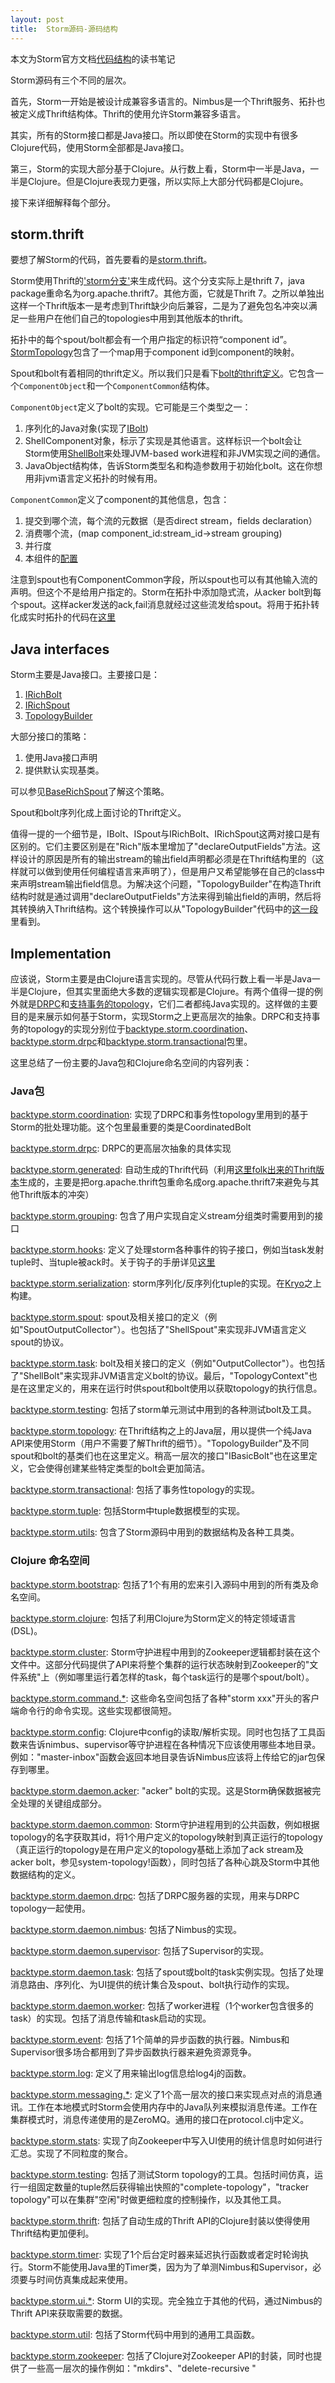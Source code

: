 ```yaml
---
layout: post
title:  Storm源码-源码结构
---
```


本文为Storm官方文档[代码结构](http://storm.incubator.apache.org/documentation/Structure-of-the-codebase.html)的读书笔记


Storm源码有三个不同的层次。

首先，Storm一开始是被设计成兼容多语言的。Nimbus是一个Thrift服务、拓扑也被定义成Thrift结构体。Thrift的使用允许Storm兼容多语言。

其实，所有的Storm接口都是Java接口。所以即使在Storm的实现中有很多Clojure代码，使用Storm全部都是Java接口。

第三，Storm的实现大部分基于Clojure。从行数上看，Storm中一半是Java，一半是Clojure。但是Clojure表现力更强，所以实际上大部分代码都是Clojure。

接下来详细解释每个部分。

## storm.thrift

要想了解Storm的代码，首先要看的是[storm.thrift](https://github.com/apache/incubator-storm/blob/master/storm-core/src/storm.thrift)。

Storm使用Thrift的['storm分支'](https://github.com/nathanmarz/thrift/tree/storm)来生成代码。这个分支实际上是thrift 7，java package重命名为org.apache.thrift7。其他方面，它就是Thrift 7。之所以单独出这样一个Thrift版本一是考虑到Thrift缺少向后兼容，二是为了避免包名冲突以满足一些用户在他们自己的topologies中用到其他版本的thrift。

拓扑中的每个spout/bolt都会有一个用户指定的标识符“component id”。[StormTopology](https://github.com/apache/incubator-storm/blob/master/storm-core/src/storm.thrift#L91)包含了一个map用于component id到component的映射。

Spout和bolt有着相同的thrift定义。所以我们只是看下[bolt的thrift定义](https://github.com/apache/incubator-storm/blob/master/storm-core/src/storm.thrift#L79)。它包含一个`ComponentObject`和一个`ComponentCommon`结构体。

`ComponentObject`定义了bolt的实现。它可能是三个类型之一：

1. 序列化的Java对象(实现了[IBolt](https://github.com/apache/incubator-storm/blob/master/storm-core/src/jvm/backtype/storm/task/IBolt.java))
2. ShellComponent对象，标示了实现是其他语言。这样标识一个bolt会让Storm使用[ShellBolt](https://github.com/apache/incubator-storm/blob/master/storm-core/src/jvm/backtype/storm/task/ShellBolt.java)来处理JVM-based work进程和非JVM实现之间的通信。
3. JavaObject结构体，告诉Storm类型名和构造参数用于初始化bolt。这在你想用非jvm语言定义拓扑的时候有用。

`ComponentCommon`定义了component的其他信息，包含：

1. 提交到哪个流，每个流的元数据（是否direct stream，fields declaration）
2. 消费哪个流，(map component_id:stream_id->stream grouping)
3. 并行度
4. 本组件的[配置](https://github.com/apache/incubator-storm/wiki/Configuration)

注意到spout也有ComponentCommon字段，所以spout也可以有其他输入流的声明。但这个不是给用户指定的。Storm在拓扑中添加隐式流，从acker bolt到每个spout。这样acker发送的ack,fail消息就经过这些流发给spout。将用于拓扑转化成实时拓扑的代码在[这里](https://github.com/apache/incubator-storm/blob/master/storm-core/src/clj/backtype/storm/daemon/common.clj#L279)

## Java interfaces

Storm主要是Java接口。主要接口是：

1. [IRichBolt](http://storm.incubator.apache.org/apidocs/backtype/storm/topology/IRichBolt.html)
2. [IRichSpout](http://storm.incubator.apache.org/apidocs/backtype/storm/topology/IRichSpout.html)
3. [TopologyBuilder](http://storm.incubator.apache.org/apidocs/backtype/storm/topology/TopologyBuilder.html)

大部分接口的策略：

1. 使用Java接口声明
2. 提供默认实现基类。

可以参见[BaseRichSpout](http://storm.incubator.apache.org/apidocs/backtype/storm/topology/base/BaseRichSpout.html)了解这个策略。

Spout和bolt序列化成上面讨论的Thrift定义。

值得一提的一个细节是，IBolt、ISpout与IRichBolt、IRichSpout这两对接口是有区别的。它们主要区别是在"Rich"版本里增加了"declareOutputFields"方法。这样设计的原因是所有的输出stream的输出field声明都必须是在Thrift结构里的（这样就可以做到使用任何编程语言来声明了），但是用户又希望能够在自己的class中来声明stream输出field信息。为解决这个问题，"TopologyBuilder"在构造Thrift结构时就是通过调用"declareOutputFields"方法来得到输出field的声明，然后将其转换纳入Thrift结构。这个转换操作可以从"TopologyBuilder"代码中的[这一段](https://github.com/nathanmarz/storm/blob/master/storm-core/src/jvm/backtype/storm/topology/TopologyBuilder.java#L205)里看到。



## Implementation


应该说，Storm主要是由Clojure语言实现的。尽管从代码行数上看一半是Java一半是Clojure，但其实里面绝大多数的逻辑实现都是Clojure。有两个值得一提的例外就是[DRPC](https://github.com/apache/incubator-storm/wiki/Distributed-RPC)和[支持事务的topology](https://github.com/apache/incubator-storm/wiki/Transactional-topologies)，它们二者都纯Java实现的。这样做的主要目的是来展示如何基于Storm，实现Storm之上更高层次的抽象。DRPC和支持事务的topology的实现分别位于[backtype.storm.coordination](https://github.com/apache/incubator-storm/tree/master/storm-core/src/jvm/backtype/storm/coordination)、[backtype.storm.drpc](https://github.com/apache/incubator-storm/tree/master/storm-core/src/jvm/backtype/storm/drpc)和[backtype.storm.transactional](https://github.com/apache/incubator-storm/tree/master/storm-core/src/jvm/backtype/storm/transactional)包里。

这里总结了一份主要的Java包和Clojure命名空间的内容列表：

### Java包

[backtype.storm.coordination](https://github.com/apache/incubator-storm/tree/master/storm-core/src/jvm/backtype/storm/coordination): 实现了DRPC和事务性topology里用到的基于Storm的批处理功能。这个包里最重要的类是CoordinatedBolt

[backtype.storm.drpc](https://github.com/apache/incubator-storm/tree/master/storm-core/src/jvm/backtype/storm/drpc): DRPC的更高层次抽象的具体实现

[backtype.storm.generated](https://github.com/apache/incubator-storm/tree/master/storm-core/src/jvm/backtype/storm/generated): 自动生成的Thrift代码（利用[这里folk出来的Thrift版本](https://github.com/nathanmarz/thrift)生成的，主要是把org.apache.thrift包重命名成org.apache.thrift7来避免与其他Thrift版本的冲突）

[backtype.storm.grouping](https://github.com/apache/incubator-storm/tree/master/storm-core/src/jvm/backtype/storm/grouping): 包含了用户实现自定义stream分组类时需要用到的接口

[backtype.storm.hooks](https://github.com/apache/incubator-storm/tree/master/storm-core/src/jvm/backtype/storm/hooks): 定义了处理storm各种事件的钩子接口，例如当task发射tuple时、当tuple被ack时。关于钩子的手册详见[这里](https://github.com/apache/incubator-storm/wiki/Hooks)

[backtype.storm.serialization](https://github.com/apache/incubator-storm/tree/master/storm-core/src/jvm/backtype/storm/serialization): storm序列化/反序列化tuple的实现。在[Kryo](http://code.google.com/p/kryo/)之上构建。

[backtype.storm.spout](https://github.com/apache/incubator-storm/tree/master/storm-core/src/jvm/backtype/storm/task): spout及相关接口的定义（例如"SpoutOutputCollector"）。也包括了"ShellSpout"来实现非JVM语言定义spout的协议。

[backtype.storm.task](https://github.com/apache/incubator-storm/tree/master/storm-core/src/jvm/backtype/storm/task): bolt及相关接口的定义（例如"OutputCollector"）。也包括了"ShellBolt"来实现非JVM语言定义bolt的协议。最后，"TopologyContext"也是在这里定义的，用来在运行时供spout和bolt使用以获取topology的执行信息。

[backtype.storm.testing](https://github.com/apache/incubator-storm/tree/master/storm-core/src/jvm/backtype/storm/testing): 包括了storm单元测试中用到的各种测试bolt及工具。

[backtype.storm.topology](https://github.com/apache/incubator-storm/tree/master/storm-core/src/jvm/backtype/storm/topology): 在Thrift结构之上的Java层，用以提供一个纯Java API来使用Storm（用户不需要了解Thrift的细节）。"TopologyBuilder"及不同spout和bolt的基类们也在这里定义。稍高一层次的接口"IBasicBolt"也在这里定义，它会使得创建某些特定类型的bolt会更加简洁。

[backtype.storm.transactional](https://github.com/apache/incubator-storm/tree/master/storm-core/src/jvm/backtype/storm/transactional): 包括了事务性topology的实现。

[backtype.storm.tuple](https://github.com/apache/incubator-storm/tree/master/storm-core/src/jvm/backtype/storm/tuple): 包括Storm中tuple数据模型的实现。

[backtype.storm.utils](https://github.com/apache/incubator-storm/tree/master/storm-core/src/jvm/backtype/storm/tuple): 包含了Storm源码中用到的数据结构及各种工具类。




### Clojure 命名空间


[backtype.storm.bootstrap](https://github.com/apache/incubator-storm/blob/master/storm-core/src/clj/backtype/storm/bootstrap.clj): 包括了1个有用的宏来引入源码中用到的所有类及命名空间。

[backtype.storm.clojure](https://github.com/apache/incubator-storm/blob/master/storm-core/src/clj/backtype/storm/clojure.clj): 包括了利用Clojure为Storm定义的特定领域语言(DSL)。

[backtype.storm.cluster](https://github.com/apache/incubator-storm/blob/master/storm-core/src/clj/backtype/storm/cluster.clj): Storm守护进程中用到的Zookeeper逻辑都封装在这个文件中。这部分代码提供了API来将整个集群的运行状态映射到Zookeeper的"文件系统"上（例如哪里运行着怎样的task，每个task运行的是哪个spout/bolt）。

[backtype.storm.command.*](https://github.com/apache/incubator-storm/blob/master/storm-core/src/clj/backtype/storm/command): 这些命名空间包括了各种"storm xxx"开头的客户端命令行的命令实现。这些实现都很简短。

[backtype.storm.config](https://github.com/apache/incubator-storm/blob/master/storm-core/src/clj/backtype/storm/config.clj): Clojure中config的读取/解析实现。同时也包括了工具函数来告诉nimbus、supervisor等守护进程在各种情况下应该使用哪些本地目录。例如："master-inbox"函数会返回本地目录告诉Nimbus应该将上传给它的jar包保存到哪里。

[backtype.storm.daemon.acker](https://github.com/apache/incubator-storm/blob/master/storm-core/src/clj/backtype/storm/daemon/acker.clj): "acker" bolt的实现。这是Storm确保数据被完全处理的关键组成部分。

[backtype.storm.daemon.common](https://github.com/apache/incubator-storm/blob/master/storm-core/src/clj/backtype/storm/daemon/common.clj): Storm守护进程用到的公共函数，例如根据topology的名字获取其id，将1个用户定义的topology映射到真正运行的topology（真正运行的topology是在用户定义的topology基础上添加了ack stream及acker bolt，参见system-topology!函数），同时包括了各种心跳及Storm中其他数据结构的定义。

[backtype.storm.daemon.drpc](https://github.com/apache/incubator-storm/blob/master/storm-core/src/clj/backtype/storm/daemon/drpc.clj): 包括了DRPC服务器的实现，用来与DRPC topology一起使用。

[backtype.storm.daemon.nimbus](https://github.com/apache/incubator-storm/blob/master/storm-core/src/clj/backtype/storm/daemon/nimbus.clj): 包括了Nimbus的实现。

[backtype.storm.daemon.supervisor](https://github.com/apache/incubator-storm/blob/master/storm-core/src/clj/backtype/storm/daemon/supervisor.clj): 包括了Supervisor的实现。

[backtype.storm.daemon.task](https://github.com/apache/incubator-storm/blob/master/storm-core/src/clj/backtype/storm/daemon/task.clj): 包括了spout或bolt的task实例实现。包括了处理消息路由、序列化、为UI提供的统计集合及spout、bolt执行动作的实现。

[backtype.storm.daemon.worker](https://github.com/apache/incubator-storm/blob/master/storm-core/src/clj/backtype/storm/daemon/worker.clj): 包括了worker进程（1个worker包含很多的task）的实现。包括了消息传输和task启动的实现。

[backtype.storm.event](https://github.com/apache/incubator-storm/blob/master/storm-core/src/clj/backtype/storm/event.clj): 包括了1个简单的异步函数的执行器。Nimbus和Supervisor很多场合都用到了异步函数执行器来避免资源竞争。

[backtype.storm.log](https://github.com/apache/incubator-storm/blob/master/storm-core/src/clj/backtype/storm/log.clj): 定义了用来输出log信息给log4j的函数。

[backtype.storm.messaging.*](https://github.com/apache/incubator-storm/blob/master/storm-core/src/clj/backtype/storm/messaging): 定义了1个高一层次的接口来实现点对点的消息通讯。工作在本地模式时Storm会使用内存中的Java队列来模拟消息传递。工作在集群模式时，消息传递使用的是ZeroMQ。通用的接口在protocol.clj中定义。

[backtype.storm.stats](https://github.com/apache/incubator-storm/blob/master/storm-core/src/clj/backtype/storm/stats.clj): 实现了向Zookeeper中写入UI使用的统计信息时如何进行汇总。实现了不同粒度的聚合。

[backtype.storm.testing](https://github.com/apache/incubator-storm/blob/master/storm-core/src/clj/backtype/storm/testing.clj): 包括了测试Storm topology的工具。包括时间仿真，运行一组固定数量的tuple然后获得输出快照的"complete-topology"，"tracker topology"可以在集群"空闲"时做更细粒度的控制操作，以及其他工具。

[backtype.storm.thrift](https://github.com/apache/incubator-storm/blob/master/storm-core/src/clj/backtype/storm/thrift.clj): 包括了自动生成的Thrift API的Clojure封装以使得使用Thrift结构更加便利。

[backtype.storm.timer](https://github.com/apache/incubator-storm/blob/master/storm-core/src/clj/backtype/storm/timer.clj): 实现了1个后台定时器来延迟执行函数或者定时轮询执行。Storm不能使用Java里的Timer类，因为为了单测Nimbus和Supervisor，必须要与时间仿真集成起来使用。

[backtype.storm.ui.*](https://github.com/apache/incubator-storm/blob/master/storm-core/src/clj/backtype/storm/ui): Storm UI的实现。完全独立于其他的代码，通过Nimbus的Thrift API来获取需要的数据。

[backtype.storm.util](https://github.com/apache/incubator-storm/blob/master/storm-core/src/clj/backtype/storm/util.clj): 包括了Storm代码中用到的通用工具函数。

[backtype.storm.zookeeper](https://github.com/apache/incubator-storm/blob/master/storm-core/src/clj/backtype/storm/zookeeper.clj): 包括了Clojure对Zookeeper API的封装，同时也提供了一些高一层次的操作例如："mkdirs"、"delete-recursive
"
